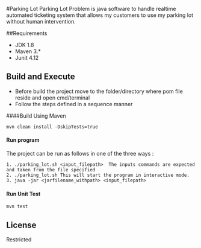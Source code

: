 #Parking Lot
Parking Lot Problem is java software to handle realtime automated ticketing system that allows my
customers to use my parking lot without human intervention.


##Requirements

* JDK 1.8
* Maven 3.*
* Junit 4.12

## Build and Execute
* Before build the project move to the folder/directory where pom file reside and open cmd/terminal
* Follow the steps defined in a sequence manner

####Build Using Maven
```
mvn clean install -DskipTests=true 
```
#### Run program
The project can be run as follows in one of the three ways :
```
1. ./parking_lot.sh <input_filepath>  The inputs commands are expected and taken from the file specified
2. ./parking_lot.sh This will start the program in interactive mode.
3. java -jar <jarfilename_withpath> <input_filepath>
```

#### Run Unit Test
```
mvn test
```

## License
Restricted